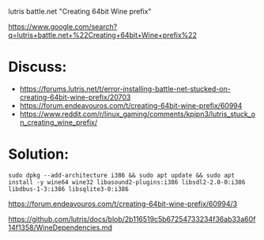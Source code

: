 lutris battle.net "Creating 64bit Wine prefix"

https://www.google.com/search?q=lutris+battle.net+%22Creating+64bit+Wine+prefix%22

# Discuss:
- https://forums.lutris.net/t/error-installing-battle-net-stucked-on-creating-64bit-wine-prefix/20703
- https://forum.endeavouros.com/t/creating-64bit-wine-prefix/60994
- https://www.reddit.com/r/linux_gaming/comments/kpjpn3/lutris_stuck_on_creating_wine_prefix/

# Solution:
```
sudo dpkg --add-architecture i386 && sudo apt update && sudo apt install -y wine64 wine32 libasound2-plugins:i386 libsdl2-2.0-0:i386 libdbus-1-3:i386 libsqlite3-0:i386
```
https://forum.endeavouros.com/t/creating-64bit-wine-prefix/60994/3

https://github.com/lutris/docs/blob/2b116519c5b67254733234f36ab33a60f14f1358/WineDependencies.md
